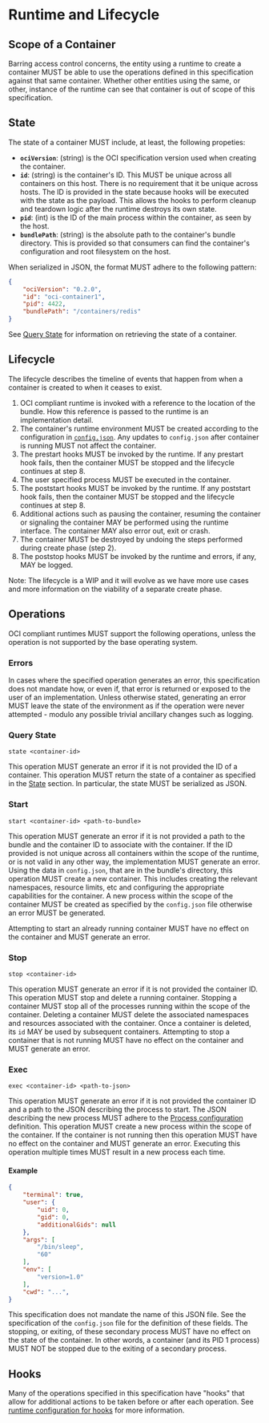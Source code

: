 # Runtime and Lifecycle

## Scope of a Container

Barring access control concerns, the entity using a runtime to create a container MUST be able to use the operations defined in this specification against that same container.
Whether other entities using the same, or other, instance of the runtime can see that container is out of scope of this specification.

## State

The state of a container MUST include, at least, the following propeties:

* **`ociVersion`**: (string) is the OCI specification version used when creating the container.
* **`id`**: (string) is the container's ID.
This MUST be unique across all containers on this host.
There is no requirement that it be unique across hosts.
The ID is provided in the state because hooks will be executed with the state as the payload.
This allows the hooks to perform cleanup and teardown logic after the runtime destroys its own state.
* **`pid`**: (int) is the ID of the main process within the container, as seen by the host.
* **`bundlePath`**: (string) is the absolute path to the container's bundle directory.
This is provided so that consumers can find the container's configuration and root filesystem on the host.

When serialized in JSON, the format MUST adhere to the following pattern:

```json
{
    "ociVersion": "0.2.0",
    "id": "oci-container1",
    "pid": 4422,
    "bundlePath": "/containers/redis"
}
```

See [Query State](#query-state) for information on retrieving the state of a container.

## Lifecycle
The lifecycle describes the timeline of events that happen from when a container is created to when it ceases to exist.

1. OCI compliant runtime is invoked with a reference to the location of the bundle.
   How this reference is passed to the runtime is an implementation detail.
2. The container's runtime environment MUST be created according to the configuration in [`config.json`](config.md).
   Any updates to `config.json` after container is running MUST not affect the container.
3. The prestart hooks MUST be invoked by the runtime.
   If any prestart hook fails, then the container MUST be stopped and the lifecycle continues at step 8.
4. The user specified process MUST be executed in the container.
5. The poststart hooks MUST be invoked by the runtime.
   If any poststart hook fails, then the container MUST be stopped and the lifecycle continues at step 8.
6. Additional actions such as pausing the container, resuming the container or signaling the container MAY be performed using the runtime interface.
   The container MAY also error out, exit or crash.
7. The container MUST be destroyed by undoing the steps performed during create phase (step 2).
8. The poststop hooks MUST be invoked by the runtime and errors, if any, MAY be logged.

Note: The lifecycle is a WIP and it will evolve as we have more use cases and more information on the viability of a separate create phase.

## Operations

OCI compliant runtimes MUST support the following operations, unless the operation is not supported by the base operating system.

### Errors
In cases where the specified operation generates an error, this specification does not mandate how, or even if, that error is returned or exposed to the user of an implementation.
Unless otherwise stated, generating an error MUST leave the state of the environment as if the operation were never attempted - modulo any possible trivial ancillary changes such as logging.

### Query State

`state <container-id>`

This operation MUST generate an error if it is not provided the ID of a container.
This operation MUST return the state of a container as specified in the [State](#state) section.
In particular, the state MUST be serialized as JSON.


### Start

`start <container-id> <path-to-bundle>`

This operation MUST generate an error if it is not provided a path to the bundle and the container ID to associate with the container.
If the ID provided is not unique across all containers within the scope of the runtime, or is not valid in any other way, the implementation MUST generate an error.
Using the data in `config.json`, that are in the bundle's directory, this operation MUST create a new container.
This includes creating the relevant namespaces, resource limits, etc and configuring the appropriate capabilities for the container.
A new process within the scope of the container MUST be created as specified by the `config.json` file otherwise an error MUST be generated.

Attempting to start an already running container MUST have no effect on the container and MUST generate an error.

### Stop

`stop <container-id>`

This operation MUST generate an error if it is not provided the container ID.
This operation MUST stop and delete a running container.
Stopping a container MUST stop all of the processes running within the scope of the container.
Deleting a container MUST delete the associated namespaces and resources associated with the container.
Once a container is deleted, its `id` MAY be used by subsequent containers.
Attempting to stop a container that is not running MUST have no effect on the container and MUST generate an error.

### Exec

`exec <container-id> <path-to-json>`

This operation MUST generate an error if it is not provided the container ID and a path to the JSON describing the process to start.
The JSON describing the new process MUST adhere to the [Process configuration](config.md#process-configuration) definition.
This operation MUST create a new process within the scope of the container.
If the container is not running then this operation MUST have no effect on the container and MUST generate an error.
Executing this operation multiple times MUST result in a new process each time.

#### Example

```json
{
    "terminal": true,
    "user": {
        "uid": 0,
        "gid": 0,
        "additionalGids": null
    },
    "args": [
        "/bin/sleep",
        "60"
    ],
    "env": [
        "version=1.0"
    ],
    "cwd": "...",
}
```

This specification does not mandate the name of this JSON file.
See the specification of the `config.json` file for the definition of these fields.
The stopping, or exiting, of these secondary process MUST have no effect on the state of the container.
In other words, a container (and its PID 1 process) MUST NOT be stopped due to the exiting of a secondary process.

## Hooks

Many of the operations specified in this specification have "hooks" that allow for additional actions to be taken before or after each operation.
See [runtime configuration for hooks](./config.md#hooks) for more information.
